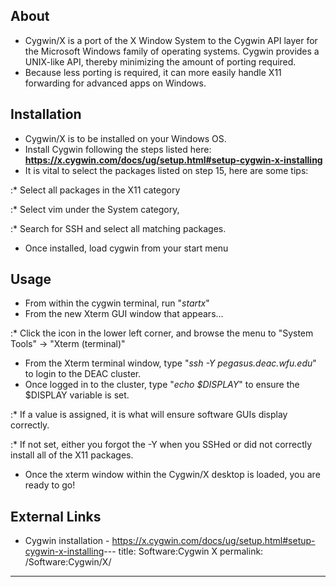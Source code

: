 ## About

  - Cygwin/X is a port of the X Window System to the Cygwin API layer
    for the Microsoft Windows family of operating systems. Cygwin
    provides a UNIX-like API, thereby minimizing the amount of porting
    required.
  - Because less porting is required, it can more easily handle X11
    forwarding for advanced apps on Windows.

## Installation

  - Cygwin/X is to be installed on your Windows OS.
  - Install Cygwin following the steps listed here:
    **<https://x.cygwin.com/docs/ug/setup.html#setup-cygwin-x-installing>**
  - It is vital to select the packages listed on step 15, here are some
    tips:

:\* Select all packages in the X11 category

:\* Select vim under the System category,

:\* Search for SSH and select all matching packages.

  - Once installed, load cygwin from your start menu

## Usage

  - From within the cygwin terminal, run "*startx*"
  - From the new Xterm GUI window that appears...

:\* Click the icon in the lower left corner, and browse the menu to
"System Tools" -\> "Xterm (terminal)"

  - From the Xterm terminal window, type "*ssh -Y pegasus.deac.wfu.edu*"
    to login to the DEAC cluster.
  - Once logged in to the cluster, type "*echo $DISPLAY*" to ensure the
    $DISPLAY variable is set.

:\* If a value is assigned, it is what will ensure software GUIs display
correctly.

:\* If not set, either you forgot the -Y when you SSHed or did not
correctly install all of the X11 packages.

  - Once the xterm window within the Cygwin/X desktop is loaded, you are
    ready to go\!

## External Links

  - Cygwin installation -
    <https://x.cygwin.com/docs/ug/setup.html#setup-cygwin-x-installing>---
title: Software:Cygwin X
permalink: /Software:Cygwin/X/
---

